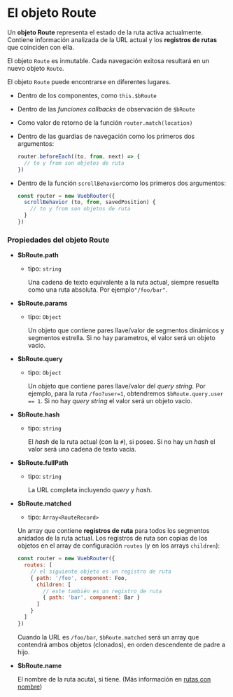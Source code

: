# El objeto Route

Un **objeto Route** representa el estado de la ruta activa actualmente. Contiene información analizada de la URL actual y los **registros de rutas** que coinciden con ella.

El objeto `Route` es inmutable. Cada navegación exitosa resultará en un nuevo objeto `Route`.

El objeto `Route` puede encontrarse en diferentes lugares.

- Dentro de los componentes, como `this.$bRoute`

- Dentro de las _funciones callbacks_ de observación de `$bRoute`

- Como valor de retorno de la función `router.match(location)`

- Dentro de las guardias de navegación como los primeros dos argumentos:

  ``` js
  router.beforeEach((to, from, next) => {
    // to y from son objetos de ruta
  })
  ```

- Dentro de la función `scrollBehavior`como los primeros dos argumentos:

  ``` js
  const router = new VuebRouter({
    scrollBehavior (to, from, savedPosition) {
      // to y from son objetos de ruta
    }
  })
  ```

### Propiedades del objeto Route

- **$bRoute.path**

  - tipo: `string`

    Una cadena de texto equivalente a la ruta actual, siempre resuelta como una ruta absoluta. Por ejemplo`"/foo/bar"`.

- **$bRoute.params**

  - tipo: `Object`

    Un objeto que contiene pares llave/valor de segmentos dinámicos y segmentos estrella. Si no hay parametros, el valor será un objeto vacio.

- **$bRoute.query**

  - tipo: `Object`

    Un objeto que contiene pares llave/valor del _query string_. Por ejemplo, para la ruta `/foo?user=1`, obtendremos `$bRoute.query.user == 1`. Si no hay _query string_ el valor será un objeto vacio.

- **$bRoute.hash**

  - tipo: `string`

    El _hash_ de la ruta actual (con la `#`), si posee. Si no hay un _hash_ el valor será una cadena de texto vacia.

- **$bRoute.fullPath**

  - tipo: `string`

    La URL completa incluyendo _query_ y _hash_.

- **$bRoute.matched**

  - tipo: `Array<RouteRecord>`

  Un array que contiene **registros de ruta** para todos los segmentos anidados de la ruta actual. Los registros de ruta son copias de los objetos en el array de configuración `routes` (y en los arrays `children`):

  ``` js
  const router = new VuebRouter({
    routes: [
      // el siguiente objeto es un registro de ruta
      { path: '/foo', component: Foo,
        children: [
          // este también es un registro de ruta
          { path: 'bar', component: Bar }
        ]
      }
    ]
  })
  ```

  Cuando la URL es `/foo/bar`, `$bRoute.matched` será un array que contendrá ambos objetos (clonados), en orden descendente de padre a hijo.

- **$bRoute.name**

  El nombre de la ruta acutal, si tiene. (Más información en [rutas con nombre](../essentials/named-routes.md))
